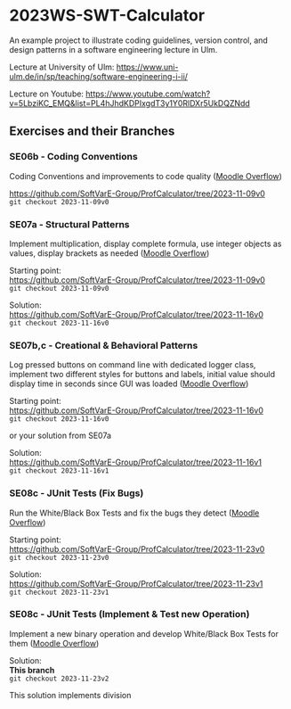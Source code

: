 # 2023WS-SWT-Calculator

An example project to illustrate coding guidelines, version control, and design patterns in a software engineering lecture in Ulm.

Lecture at University of Ulm: https://www.uni-ulm.de/in/sp/teaching/software-engineering-i-ii/

Lecture on Youtube: https://www.youtube.com/watch?v=5LbziKC_EMQ&list=PL4hJhdKDPIxgdT3y1Y0RlDXr5UkDQZNdd

## Exercises and their Branches

### SE06b - Coding Conventions
Coding Conventions and improvements to code quality ([Moodle Overflow](https://moodle.uni-ulm.de/mod/moodleoverflow/discussion.php?d=5581))

https://github.com/SoftVarE-Group/ProfCalculator/tree/2023-11-09v0  
`git checkout 2023-11-09v0`

### SE07a - Structural Patterns
Implement multiplication, display complete formula, use integer objects as values, display brackets as needed ([Moodle Overflow](https://moodle.uni-ulm.de/mod/moodleoverflow/discussion.php?d=5587))

Starting point:  
https://github.com/SoftVarE-Group/ProfCalculator/tree/2023-11-09v0  
`git checkout 2023-11-09v0`

Solution:  
https://github.com/SoftVarE-Group/ProfCalculator/tree/2023-11-16v0  
`git checkout 2023-11-16v0`

### SE07b,c - Creational & Behavioral Patterns
Log pressed buttons on command line with dedicated logger class, implement two different styles for buttons and labels, initial value should display time in seconds since GUI was loaded ([Moodle Overflow](https://moodle.uni-ulm.de/mod/moodleoverflow/discussion.php?d=5590))

Starting point:  
https://github.com/SoftVarE-Group/ProfCalculator/tree/2023-11-16v0  
`git checkout 2023-11-16v0`

or your solution from SE07a

Solution:  
https://github.com/SoftVarE-Group/ProfCalculator/tree/2023-11-16v1  
`git checkout 2023-11-16v1`

### SE08c - JUnit Tests (Fix Bugs)
Run the White/Black Box Tests and fix the bugs they detect ([Moodle Overflow](https://moodle.uni-ulm.de/mod/moodleoverflow/discussion.php?d=5604))

Starting point:  
https://github.com/SoftVarE-Group/ProfCalculator/tree/2023-11-23v0  
`git checkout 2023-11-23v0`

Solution:  
https://github.com/SoftVarE-Group/ProfCalculator/tree/2023-11-23v1  
`git checkout 2023-11-23v1`

### SE08c - JUnit Tests (Implement & Test new Operation)
Implement a new binary operation and develop White/Black Box Tests for them ([Moodle Overflow](https://moodle.uni-ulm.de/mod/moodleoverflow/discussion.php?d=5604))

Solution:  
**This branch**  
`git checkout 2023-11-23v2`

This solution implements division
